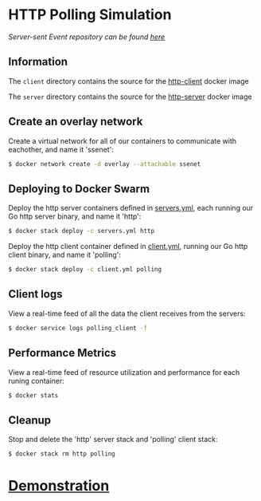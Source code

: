 # HTTP Polling Simulation
*Server-sent Event repository can be found [here](https://github.com/yevshev/server-sent)*

## Information
The `client` directory contains the source for the [http-client](https://hub.docker.com/repository/docker/yevshev/http-client) docker image 

The `server` directory contains the source for the [http-server](https://hub.docker.com/repository/docker/yevshev/http-server) docker image

## Create an overlay network
Create a virtual network for all of our containers to communicate with eachother, and name it 'ssenet':
```sh
$ docker network create -d overlay --attachable ssenet
```

## Deploying to Docker Swarm
Deploy the http server containers defined in [servers.yml](https://github.com/yevshev/polling/blob/master/servers.yml), each running our Go http server binary, and name it 'http':

```sh
$ docker stack deploy -c servers.yml http
```
Deploy the http client container defined in [client.yml](https://github.com/yevshev/polling/blob/master/client.yml), running our Go http client binary, and name it 'polling':

```sh
$ docker stack deploy -c client.yml polling
```

## Client logs
View a real-time feed of all the data the client receives from the servers:
```sh
$ docker service logs polling_client -f
```

## Performance Metrics
View a real-time feed of resource utilization and performance for each runing container:
```sh
$ docker stats
```

## Cleanup
Stop and delete the 'http' server stack and 'polling' client stack:
```sh
$ docker stack rm http polling
```


# [Demonstration](https://asciinema.org/a/Kp2seNiUh3z5dCKvQMCOfxKQo)
